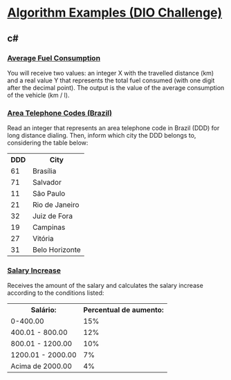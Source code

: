 # <a href="https://github.com/andreia-sl/Algorithm-Examples-DIO-Challenge-.git"> Algorithm Examples (DIO Challenge)</a>

## c#

### <a href="">Average Fuel Consumption</a>

You will receive two values: an integer X with the travelled distance (km) and a real value Y that represents the total fuel consumed (with one digit after the decimal point). The output is the value of the average consumption of the vehicle (km / l).

### <a href="">Area Telephone Codes (Brazil)</a>

Read an integer that represents an area telephone code in Brazil (DDD) for long distance dialing. Then, inform which city the DDD belongs to, considering the table below:

<table>
    <tr>
        <th>DDD</th>
        <th>City</th>
    </tr>
    <tr>
        <td>61</td>
        <td>Brasília</td>
    </tr>
    <tr>
        <td>71</td>
        <td>Salvador</td>
    </tr>
    <tr>
        <td>11</td>
        <td>São Paulo</td>
    </tr>
    <tr>
        <td>21</td>
        <td>Rio de Janeiro</td>
    </tr>   
    <tr>
        <td>32</td>
        <td>Juiz de Fora</td>
    </tr>   
    <tr>
        <td>19</td>
        <td>Campinas</td>
    </tr>   
    <tr>
        <td>27</td>
        <td>Vitória</td>
    </tr>   
    <tr>
        <td>31</td>
        <td>Belo Horizonte</td>
    </tr>   
</table>

### <a href=""> Salary Increase</a>

Receives the amount of the salary and calculates the salary increase according to the conditions listed:

<table>
    <tr>
        <th>Salário:</th>
        <th>Percentual de aumento:</th>
    </tr>
    <tr>
        <td> 0-400.00 </th>
        <td>15%</th>
    </tr>
    <tr>
        <td>400.01 - 800.00</th>
        <td>12%</th>
    </tr>
    <tr>
        <td>800.01 - 1200.00</th>
        <td>10%</th>
    </tr>
	<tr>
        <td>1200.01 - 2000.00</th>
        <td>7%</th>
    </tr>
    <tr>
        <td>Acima de 2000.00</th>
        <td>4%</th>
    </tr>
</table>







